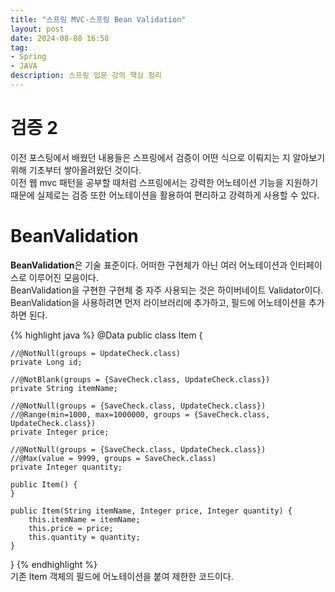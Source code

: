 ```yaml
---
title: "스프링 MVC-스프링 Bean Validation"
layout: post
date: 2024-08-08 16:58
tag:
- Spring
- JAVA
description: 스프링 입문 강의 핵심 정리
---  
```


# 검증 2
이전 포스팅에서 배웠던 내용들은 스프링에서 검증이 어떤 식으로 이뤄지는 지 알아보기 위해 기초부터 쌓아올려왔던 것이다.  
이전 웹 mvc 패턴을 공부할 때처럼 스프링에서는 강력한 어노테이션 기능을 지원하기 때문에 실제로는 검증 또한 어노테이션을 활용하여 편리하고 강력하게 사용할 수 있다.  

# BeanValidation  
**BeanValidation**은 기술 표준이다. 어떠한 구현체가 아닌 여러 어노테이션과 인터페이스로 이루어진 모음이다.  
BeanValidation을 구현한 구현체 중 자주 사용되는 것은 하이버네이트 Validator이다.
BeanValidation을 사용하려면 먼저 라이브러리에 추가하고, 필드에 어노테이션을 추가하면 된다.  

{% highlight java %}
@Data
public class Item {

    //@NotNull(groups = UpdateCheck.class)
    private Long id;

    //@NotBlank(groups = {SaveCheck.class, UpdateCheck.class})
    private String itemName;

    //@NotNull(groups = {SaveCheck.class, UpdateCheck.class})
    //@Range(min=1000, max=1000000, groups = {SaveCheck.class, UpdateCheck.class})
    private Integer price;

    //@NotNull(groups = {SaveCheck.class, UpdateCheck.class})
    //@Max(value = 9999, groups = SaveCheck.class)
    private Integer quantity;

    public Item() {
    }

    public Item(String itemName, Integer price, Integer quantity) {
        this.itemName = itemName;
        this.price = price;
        this.quantity = quantity;
    }
}
{% endhighlight %}  
기존 Item 객체의 필드에 어노테이션을 붙여 제한한 코드이다.